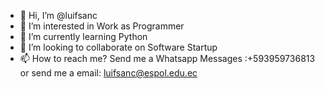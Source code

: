 - 👋 Hi, I’m @luifsanc
- 👀 I’m interested in Work as Programmer
- 🌱 I’m currently learning Python
- 💞️ I’m looking to collaborate on Software Startup
- 📫 How to reach me? Send me a Whatsapp Messages :+593959736813 or send me a email: luifsanc@espol.edu.ec

<!---
luifsanc/luifsanc is a ✨ special ✨ repository because its `README.md` (this file) appears on your GitHub profile.
You can click the Preview link to take a look at your changes.
--->
